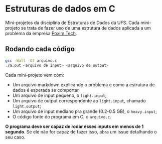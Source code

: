 # Estruturas de dados em C

Mini-projetos da disciplina de Estruturas de Dados da UFS. Cada mini-projeto se trata de fazer uso de uma estrutura de dados aplicada a um problema da empresa [Poxim Tech](https://pt.wikipedia.org/wiki/Rio_Poxim).

## Rodando cada código

```bash
gcc -Wall -O3 arquivo.c
./a.out <arquivo de input> <arquivo de output>
```

Cada mini-projeto vem com:
* Um arquivo markdown explicando o problema e como a estrutura de dados é esperada se comportar
* Um arquivo de input pequeno, o `light.input`;
* Um arquivo de output correspondente ao `light.input`, chamado `light.output`;
* Um arquivo de input mediano pra grande (0.2-0.5 GB), o `heavy.input`;
* O código fonte do programa em C, o `arquivo.c`.

**O programa deve ser capaz de rodar esses inputs em menos de 1 segundo**. Se ele não for capaz de fazer isso, abra um issue detalhando o seu caso.
